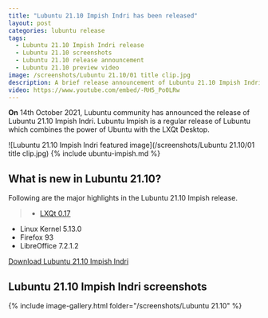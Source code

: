 ```yaml
---
title: "Lubuntu 21.10 Impish Indri has been released"
layout: post
categories: lubuntu release
tags:
  - Lubuntu 21.10 Impish Indri release
  - Lubuntu 21.10 screenshots
  - Lubuntu 21.10 release announcement
  - Lubuntu 21.10 preview video
image: /screenshots/Lubuntu 21.10/01 title clip.jpg
description: A brief release announcement of Lubuntu 21.10 Impish Indri. This release announcement briefly lists the key highlights in Lubuntu 21.10 and showcases screenshots and tour video.
video: https://www.youtube.com/embed/-RH5_Po0LRw
---
```


**On** 14th October 2021, Lubuntu community has announced the release of Lubuntu 21.10 Impish Indri. Lubuntu Impish is a regular release of Lubuntu which combines the power of Ubuntu with the LXQt Desktop.

![Lubuntu 21.10 Impish Indri featured image](/screenshots/Lubuntu 21.10/01 title clip.jpg)
{% include ubuntu-impish.md %}
## What is new in Lubuntu 21.10?
Following are the major highlights in the Lubuntu 21.10 Impish release.

> - [LXQt 0.17](https://lxqt-project.org/release/2021/04/16/lxqt-0-17-0/)
- Linux Kernel 5.13.0
- Firefox 93
- LibreOffice 7.2.1.2

<a href="https://cdimage.ubuntu.com/lubuntu/releases/21.10/release/" class="download">Download Lubuntu 21.10 Impish Indri</a>

## Lubuntu 21.10 Impish Indri screenshots
{% include image-gallery.html folder="/screenshots/Lubuntu 21.10" %}